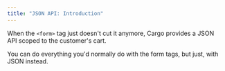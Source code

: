 ```yaml
---
title: "JSON API: Introduction"
---
```

When the `<form>` tag just doesn't cut it anymore, Cargo provides a JSON API scoped to the customer's cart.

You can do everything you'd normally do with the form tags, but just, with JSON instead. 